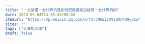 ```yaml
---
title: "一文读懂一台计算机是如何把数据发送给另一台计算机的"
date: 2020-06-04T14:36:43+08:00
itemurl: "https://mp.weixin.qq.com/s/Y3-CM6EiIX9saXn4U9yu1w"
sites: ""
tags: ["计算机网络"]
draft: false
---
```



